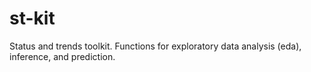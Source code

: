 # st-kit

Status and trends toolkit. Functions for exploratory data analysis (eda), inference, and prediction.
